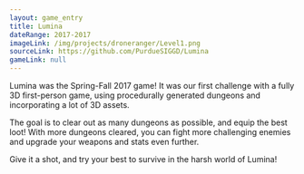 ```yaml
---
layout: game_entry
title: Lumina
dateRange: 2017-2017
imageLink: /img/projects/droneranger/Level1.png
sourceLink: https://github.com/PurdueSIGGD/Lumina
gameLink: null
---
```

<!--Put description here:-->
Lumina was the Spring-Fall 2017 game! It was our first challenge with a fully 3D first-person game, using procedurally generated dungeons and incorporating a lot of 3D assets.

The goal is to clear out as many dungeons as possible, and equip the best loot! With more dungeons cleared, you can fight more challenging enemies and upgrade your weapons and stats even further.

Give it a shot, and try your best to survive in the harsh world of Lumina!